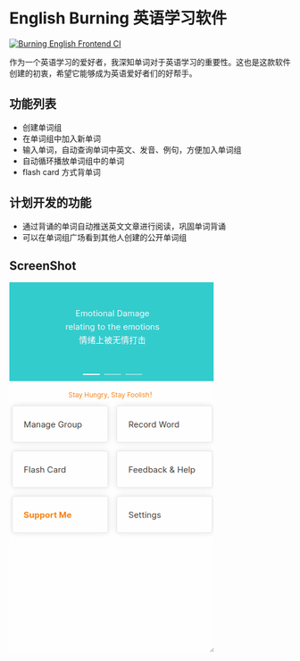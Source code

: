 # English Burning 英语学习软件
[![Burning English Frontend CI](https://github.com/tolerious/English-Burning-Frontend/actions/workflows/node.js.yml/badge.svg?branch=master)](https://github.com/tolerious/English-Burning-Frontend/actions/workflows/node.js.yml)

作为一个英语学习的爱好者，我深知单词对于英语学习的重要性。这也是这款软件创建的初衷，希望它能够成为英语爱好者们的好帮手。

## 功能列表

- 创建单词组
- 在单词组中加入新单词
- 输入单词，自动查询单词中英文、发音、例句，方便加入单词组
- 自动循环播放单词组中的单词
- flash card 方式背单词

## 计划开发的功能

- 通过背诵的单词自动推送英文文章进行阅读，巩固单词背诵
- 可以在单词组广场看到其他人创建的公开单词组

## ScreenShot


![Alt text](Animation.gif)